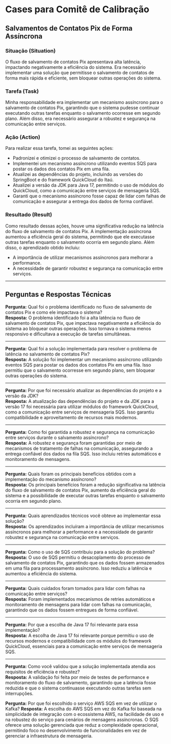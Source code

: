 # Cases para Comitê de Calibração

## Salvamentos de Contatos Pix de Forma Assíncrona

### Situação (Situation)
O fluxo de salvamento de contatos Pix apresentava alta latência, impactando negativamente a eficiência do sistema. Era necessário implementar uma solução que permitisse o salvamento de contatos de forma mais rápida e eficiente, sem bloquear outras operações do sistema.

### Tarefa (Task)
Minha responsabilidade era implementar um mecanismo assíncrono para o salvamento de contatos Pix, garantindo que o sistema pudesse continuar executando outras tarefas enquanto o salvamento ocorresse em segundo plano. Além disso, era necessário assegurar a robustez e segurança na comunicação entre serviços.

### Ação (Action)
Para realizar essa tarefa, tomei as seguintes ações:
- Padronizei e otimizei o processo de salvamento de contatos.
- Implementei um mecanismo assíncrono utilizando eventos SQS para postar os dados dos contatos Pix em uma fila.
- Atualizei as dependências do projeto, incluindo as versões do SpringBoot e do framework QuickCloud do Itaú.
- Atualizei a versão da JDK para Java 17, permitindo o uso de módulos do QuickCloud, como a comunicação entre serviços de mensageria SQS.
- Garanti que o mecanismo assíncrono fosse capaz de lidar com falhas de comunicação e assegurar a entrega dos dados de forma confiável.

### Resultado (Result)
Como resultado dessas ações, houve uma significativa redução na latência do fluxo de salvamento de contatos Pix. A implementação assíncrona aumentou a eficiência geral do sistema, permitindo que ele executasse outras tarefas enquanto o salvamento ocorria em segundo plano. Além disso, o aprendizado obtido incluiu:
- A importância de utilizar mecanismos assíncronos para melhorar a performance.
- A necessidade de garantir robustez e segurança na comunicação entre serviços.

---

## Perguntas e Respostas Técnicas

**Pergunta:** Qual foi o problema identificado no fluxo de salvamento de contatos Pix e como ele impactava o sistema?  
**Resposta:** O problema identificado foi a alta latência no fluxo de salvamento de contatos Pix, que impactava negativamente a eficiência do sistema ao bloquear outras operações. Isso tornava o sistema menos responsivo e dificultava a execução de tarefas simultâneas.

---

**Pergunta:** Qual foi a solução implementada para resolver o problema de latência no salvamento de contatos Pix?  
**Resposta:** A solução foi implementar um mecanismo assíncrono utilizando eventos SQS para postar os dados dos contatos Pix em uma fila. Isso permitiu que o salvamento ocorresse em segundo plano, sem bloquear outras operações do sistema.

---

**Pergunta:** Por que foi necessário atualizar as dependências do projeto e a versão da JDK?  
**Resposta:** A atualização das dependências do projeto e da JDK para a versão 17 foi necessária para utilizar módulos do framework QuickCloud, como a comunicação entre serviços de mensageria SQS. Isso garantiu compatibilidade e aproveitamento de recursos mais modernos.

---

**Pergunta:** Como foi garantida a robustez e segurança na comunicação entre serviços durante o salvamento assíncrono?  
**Resposta:** A robustez e segurança foram garantidas por meio de mecanismos de tratamento de falhas na comunicação, assegurando a entrega confiável dos dados na fila SQS. Isso incluiu retries automáticos e monitoramento de mensagens.

---

**Pergunta:** Quais foram os principais benefícios obtidos com a implementação do mecanismo assíncrono?  
**Resposta:** Os principais benefícios foram a redução significativa na latência do fluxo de salvamento de contatos Pix, aumento da eficiência geral do sistema e a possibilidade de executar outras tarefas enquanto o salvamento ocorria em segundo plano.

---

**Pergunta:** Quais aprendizados técnicos você obteve ao implementar essa solução?  
**Resposta:** Os aprendizados incluíram a importância de utilizar mecanismos assíncronos para melhorar a performance e a necessidade de garantir robustez e segurança na comunicação entre serviços.

---

**Pergunta:** Como o uso de SQS contribuiu para a solução do problema?  
**Resposta:** O uso de SQS permitiu o desacoplamento do processo de salvamento de contatos Pix, garantindo que os dados fossem armazenados em uma fila para processamento assíncrono. Isso reduziu a latência e aumentou a eficiência do sistema.

---

**Pergunta:** Quais cuidados foram tomados para lidar com falhas na comunicação entre serviços?  
**Resposta:** Foram implementados mecanismos de retries automáticos e monitoramento de mensagens para lidar com falhas na comunicação, garantindo que os dados fossem entregues de forma confiável.

---

**Pergunta:** Por que a escolha de Java 17 foi relevante para essa implementação?  
**Resposta:** A escolha de Java 17 foi relevante porque permitiu o uso de recursos modernos e compatibilidade com os módulos do framework QuickCloud, essenciais para a comunicação entre serviços de mensageria SQS.

---

**Pergunta:** Como você validou que a solução implementada atendia aos requisitos de eficiência e robustez?  
**Resposta:** A validação foi feita por meio de testes de performance e monitoramento do fluxo de salvamento, garantindo que a latência fosse reduzida e que o sistema continuasse executando outras tarefas sem interrupções.


**Pergunta:** Por que foi escolhido o serviço AWS SQS em vez de utilizar o Kafka?
**Resposta:** A escolha do AWS SQS em vez do Kafka foi baseada na simplicidade de integração com o ecossistema AWS, na facilidade de uso e na robustez do serviço para cenários de mensagens assíncronas. O SQS oferece uma solução gerenciada que reduz a complexidade operacional, permitindo foco no desenvolvimento de funcionalidades em vez de gerenciar a infraestrutura de mensageria.